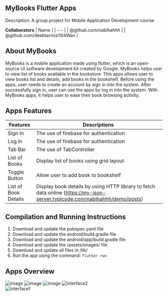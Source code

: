 ## MyBooks Flutter Apps
  
Description: A group project for Mobile Application Development course<br/> 
  
 **Collaborators**
| Name | 
| --- |
| @github.com/nabihahhh | 
| @github.com/deebtarmizi104Wan | 


## About MyBooks
MyBooks is a mobile application made using flutter, which is an open-source UI software development kit created by Google. MyBooks helps user to view list of books available in the bookstore. This apps allows user to view books list and details, add books in the bookshelf. Before using the apps, user needs to create an account by sign in into the system. After successfully sign in, user can use the apps by log in into the system. With MyBooks apps, it helps user to ease their book browsing activity.

## Apps Features

| Features | Descriptions |
| --- | --- |
| Sign In | The use of firebase for authentication |
| Log In | The use of firebase for authentication |
| Tab Bar | The use of TabController |
| List of Books | Display list of books using grid layout |
| Toggle Button | Allow user to add book to bookshelf |
| List of Book Details | Display book details by using HTTP library to fetch data online (https://my-json-server.typicode.com/nabihahhh/demo/posts) |

## Compilation and Running Instructions

1. Download and update the pubspec.yaml file
2. Download and update the android/build.gradle file
3. Download and update the android/app/build.gradle file
4. Download and update the /assets/images/ file
5. Download and update all files in /lib/ 
6. Run the app using the command: ``` flutter run ```

## Apps Overview

![image](https://user-images.githubusercontent.com/55779668/123855823-e657ee00-d952-11eb-84b4-dfbb4b28f437.png)  ![image](https://user-images.githubusercontent.com/55779668/123851141-72671700-d94d-11eb-92b2-9a655ac19fcc.png)   ![image](https://user-images.githubusercontent.com/55779668/123854131-ddfeb380-d950-11eb-9135-9ed2e70b72c2.png)   ![interface2](https://user-images.githubusercontent.com/35028821/123841422-1d71d380-d942-11eb-95ef-f34f0e11b855.PNG)    
![interface1](https://user-images.githubusercontent.com/35028821/123842082-f4057780-d942-11eb-9c6c-79f18b1a69f6.PNG)












